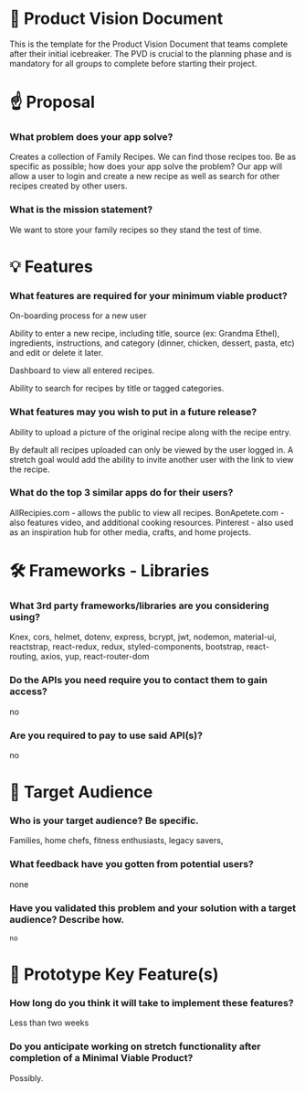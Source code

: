 # 👀 Product Vision Document

This is the template for the Product Vision Document that teams complete after their initial icebreaker. The PVD is crucial to the planning phase and is mandatory for all groups to complete before starting their project.

# ☝️ Proposal

### What problem does your app solve?
Creates a collection of Family Recipes. We can find those recipes too.
Be as specific as possible; how does your app solve the problem?
Our app will allow a user to login and create a new recipe as well as search for other recipes created by other users.
### What is the mission statement?
We want to store your family recipes so they stand the test of time.

# 💡 Features

### What features are required for your minimum viable product?
On-boarding process for a new user

Ability to enter a new recipe, including title, source (ex: Grandma Ethel), ingredients, instructions, and category (dinner, chicken, dessert, pasta, etc) and edit or delete it later.


Dashboard to view all entered recipes.


Ability to search for recipes by title or tagged categories.

### What features may you wish to put in a future release?
Ability to upload a picture of the original recipe along with the recipe entry.


By default all recipes uploaded can only be viewed by the user logged in. A stretch goal would add the ability to invite another user with the link to view the recipe.


### What do the top 3 similar apps do for their users?
AllRecipies.com - allows the public to view all recipes.
BonApetete.com - also features video, and additional cooking resources.
Pinterest - also used as an inspiration hub for other media, crafts, and home projects. 

# 🛠 Frameworks - Libraries

### What 3rd party frameworks/libraries are you considering using?
Knex, cors, helmet, dotenv, express, bcrypt, jwt, nodemon, material-ui, reactstrap, react-redux, redux, styled-components, bootstrap, react-routing, axios, yup, react-router-dom
### Do the APIs you need require you to contact them to gain access?
no
### Are you required to pay to use said API(s)?
no

# 🎯 Target Audience

### Who is your target audience? Be specific.
Families, home chefs, fitness enthusiasts, legacy savers, 
### What feedback have you gotten from potential users?

none
### Have you validated this problem and your solution with a target audience? Describe how.
	no


# 🔑 Prototype Key Feature(s)

### How long do you think it will take to implement these features?
Less than two weeks
### Do you anticipate working on stretch functionality after completion of a Minimal Viable Product?
Possibly.
